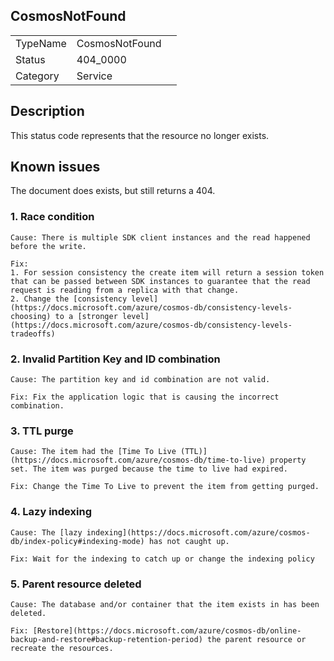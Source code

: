 ## CosmosNotFound

|   |   |   |
|---|---|---|
|TypeName|CosmosNotFound|
|Status|404_0000|
|Category|Service|

## Description

This status code represents that the resource no longer exists. 

## Known issues

The document does exists, but still returns a 404. 

### 1. Race condition
    Cause: There is multiple SDK client instances and the read happened before the write.

    Fix:
    1. For session consistency the create item will return a session token that can be passed between SDK instances to guarantee that the read request is reading from a replica with that change.
    2. Change the [consistency level](https://docs.microsoft.com/azure/cosmos-db/consistency-levels-choosing) to a [stronger level](https://docs.microsoft.com/azure/cosmos-db/consistency-levels-tradeoffs)

### 2. Invalid Partition Key and ID combination
    Cause: The partition key and id combination are not valid.

    Fix: Fix the application logic that is causing the incorrect combination. 

### 3. TTL purge
    Cause: The item had the [Time To Live (TTL)](https://docs.microsoft.com/azure/cosmos-db/time-to-live) property set. The item was purged because the time to live had expired.

    Fix: Change the Time To Live to prevent the item from getting purged.

### 4. Lazy indexing
    Cause: The [lazy indexing](https://docs.microsoft.com/azure/cosmos-db/index-policy#indexing-mode) has not caught up.

    Fix: Wait for the indexing to catch up or change the indexing policy

### 5. Parent resource deleted
    Cause: The database and/or container that the item exists in has been deleted.

    Fix: [Restore](https://docs.microsoft.com/azure/cosmos-db/online-backup-and-restore#backup-retention-period) the parent resource or recreate the resources.